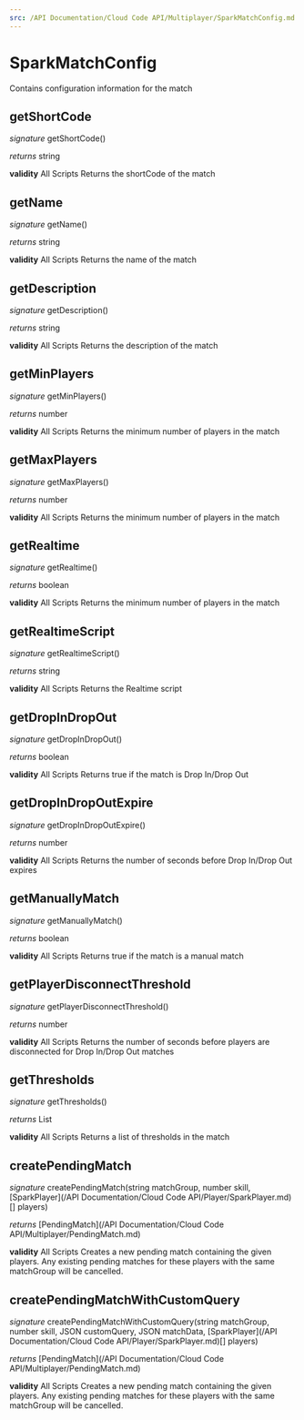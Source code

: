 ```yaml
---
src: /API Documentation/Cloud Code API/Multiplayer/SparkMatchConfig.md
---
```


# SparkMatchConfig

Contains configuration information for the match


## getShortCode
_signature_ getShortCode()</p>
_returns_ string</p>
<b>validity</b> All Scripts
Returns the shortCode of the match

## getName
_signature_ getName()</p>
_returns_ string</p>
<b>validity</b> All Scripts
Returns the name of the match

## getDescription
_signature_ getDescription()</p>
_returns_ string</p>
<b>validity</b> All Scripts
Returns the description of the match

## getMinPlayers
_signature_ getMinPlayers()</p>
_returns_ number</p>
<b>validity</b> All Scripts
Returns the minimum number of players in the match

## getMaxPlayers
_signature_ getMaxPlayers()</p>
_returns_ number</p>
<b>validity</b> All Scripts
Returns the minimum number of players in the match

## getRealtime
_signature_ getRealtime()</p>
_returns_ boolean</p>
<b>validity</b> All Scripts
Returns the minimum number of players in the match

## getRealtimeScript
_signature_ getRealtimeScript()</p>
_returns_ string</p>
<b>validity</b> All Scripts
Returns the Realtime script

## getDropInDropOut
_signature_ getDropInDropOut()</p>
_returns_ boolean</p>
<b>validity</b> All Scripts
Returns true if the match is Drop In/Drop Out

## getDropInDropOutExpire
_signature_ getDropInDropOutExpire()</p>
_returns_ number</p>
<b>validity</b> All Scripts
Returns the number of seconds before Drop In/Drop Out expires

## getManuallyMatch
_signature_ getManuallyMatch()</p>
_returns_ boolean</p>
<b>validity</b> All Scripts
Returns true if the match is a manual match

## getPlayerDisconnectThreshold
_signature_ getPlayerDisconnectThreshold()</p>
_returns_ number</p>
<b>validity</b> All Scripts
Returns the number of seconds before players are disconnected for Drop In/Drop Out matches

## getThresholds
_signature_ getThresholds()</p>
_returns_ List</p>
<b>validity</b> All Scripts
Returns a list of thresholds in the match

## createPendingMatch
_signature_ createPendingMatch(string matchGroup, number skill, [SparkPlayer](/API Documentation/Cloud Code API/Player/SparkPlayer.md)[] players)</p>
_returns_ [PendingMatch](/API Documentation/Cloud Code API/Multiplayer/PendingMatch.md)</p>
<b>validity</b> All Scripts
Creates a new pending match containing the given players.
Any existing pending matches for these players with the same matchGroup will be cancelled.

## createPendingMatchWithCustomQuery
_signature_ createPendingMatchWithCustomQuery(string matchGroup, number skill, JSON customQuery, JSON matchData, [SparkPlayer](/API Documentation/Cloud Code API/Player/SparkPlayer.md)[] players)</p>
_returns_ [PendingMatch](/API Documentation/Cloud Code API/Multiplayer/PendingMatch.md)</p>
<b>validity</b> All Scripts
Creates a new pending match containing the given players.
Any existing pending matches for these players with the same matchGroup will be cancelled.

